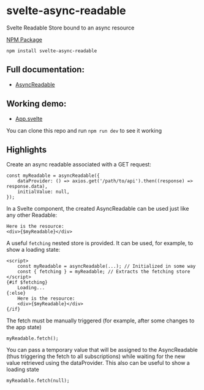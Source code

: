 # svelte-async-readable

Svelte Readable Store bound to an async resource


[NPM Package](https://www.npmjs.com/package/svelte-async-readable)

`npm install svelte-async-readable`

## Full documentation:
* [AsyncReadable](https://github.com/cdellacqua/svelte-async-readable/blob/master/docs/classes/asyncreadable.md)

## Working demo:
* [App.svelte](https://github.com/cdellacqua/svelte-async-readable/blob/master/src/App.svelte)

You can clone this repo and run `npm run dev` to see it working

## Highlights

Create an async readable associated with a GET request:
```
const myReadable = asyncReadable({
	dataProvider: () => axios.get('/path/to/api').then((response) => response.data),
	initialValue: null,
});
```
In a Svelte component, the created AsyncReadable can be used just like any other Readable:

```
Here is the resource:
<div>{$myReadable}</div>
```

A useful `fetching` nested store is provided. It can be used, for example, to show a loading state:
```
<script>
	const myReadable = asyncReadable(...); // Initialized in some way
	const { fetching } = myReadable; // Extracts the fetching store
</script>
{#if $fetching}
	Loading...
{:else}
	Here is the resource:
	<div>{$myReadable}</div>
{/if}

```

The fetch must be manually triggered (for example, after some changes to the app state)
```
myReadable.fetch();
```
You can pass a temporary value that will be assigned to the AsyncReadable (thus triggering the fetch to all subscriptions) while waiting for the new value retrieved using the dataProvider. This also can be useful to show a loading state
```
myReadable.fetch(null);
```